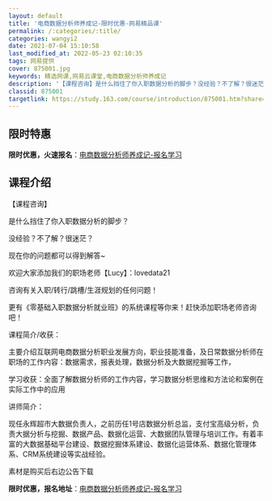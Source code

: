 ```yaml
---
layout: default
title: '电商数据分析师养成记-限时优惠-网易精品课'
permalink: /:categories/:title/
categories: wangyi2
date: 2021-07-04 15:10:58
last_modified_at: 2022-05-23 02:10:35
tags: 网易提供
cover: 875001.jpg
keywords: 精选网课,网易云课堂,电商数据分析师养成记
description: '【课程咨询】是什么挡住了你入职数据分析的脚步？没经验？不了解？很迷茫？现在你的问题都可以得到解答~欢迎大家添加我们的职场'
classid: 875001
targetlink: https://study.163.com/course/introduction/875001.htm?share=1&shareId=1025206652&utm_campaign=share&utm_medium=iphoneShare&utm_source=&utm_u=1025206652
---
```


## 限时特惠

**限时优惠，火速报名**：[电商数据分析师养成记-报名学习](https://study.163.com/course/introduction/875001.htm?share=1&shareId=1025206652&utm_campaign=share&utm_medium=iphoneShare&utm_source=&utm_u=1025206652)

## 课程介绍

【课程咨询】

是什么挡住了你入职数据分析的脚步？

没经验？不了解？很迷茫？

现在你的问题都可以得到解答~

欢迎大家添加我们的职场老师【Lucy】：lovedata21

咨询有关入职/转行/跳槽/生涯规划的任何问题！

更有《零基础入职数据分析就业班》的系统课程等你来！赶快添加职场老师咨询吧！



课程简介/收获：

主要介绍互联网电商数据分析职业发展方向，职业技能准备，及日常数据分析师在职场的工作内容：数据需求，报表处理，数据分析及大数据挖掘等工作，

学习收获：全面了解数据分析师的工作内容，学习数据分析思维和方法论和案例在实际工作中的应用



讲师简介：

现任永辉超市大数据负责人，之前历任1号店数据分析总监，支付宝高级分析，负责大据分析与挖掘、数据产品、数据化运营、大数据团队管理与培训工作。有着丰富的大数据基础平台建设、数据挖掘体系建设、数据化运营体系、数据化管理体系、CRM系统建设等实战经验。



素材是购买后右边公告下载

**限时优惠，报名地址**：[电商数据分析师养成记-报名学习](https://study.163.com/course/introduction/875001.htm?share=1&shareId=1025206652&utm_campaign=share&utm_medium=iphoneShare&utm_source=&utm_u=1025206652)

